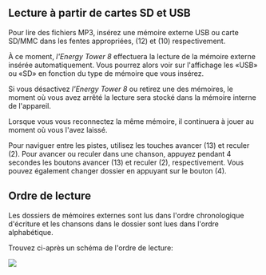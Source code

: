 ## Lecture à partir de cartes SD et USB 

Pour lire des fichiers MP3, insérez une mémoire externe USB ou carte SD/MMC dans les fentes appropriées, (12) et (10) respectivement. 

À ce moment, *l'Energy Tower 8* effectuera la lecture de la mémoire externe insérée automatiquement. 
Vous pourrez alors voir sur l'affichage les «USB» ou «SD» en fonction du type de mémoire que vous insérez. 

Si vous désactivez *l'Energy Tower 8* ou retirez une des mémoires, le moment où vous avez arrêté la lecture sera stocké dans la mémoire interne de l'appareil. 

Lorsque vous vous reconnectez la même mémoire, il continuera à jouer au moment où vous l'avez laissé. 

Pour naviguer entre les pistes, utilisez les touches avancer (13) et reculer (2). Pour avancer ou reculer dans une chanson, appuyez pendant 4 secondes les boutons avancer (13) et reculer (2), respectivement. Vous pouvez également changer dossier en appuyant sur le bouton (4). 

## Ordre de lecture 

Les dossiers de mémoires externes sont lus dans l'ordre chronologique d'écriture et les chansons dans le dossier sont lues dans l'ordre alphabétique. 


Trouvez ci-après un schéma de l'ordre de lecture: 

![](http://static.energysistem.com/images/manuals/42260/5492cea8f11f3.jpg)
